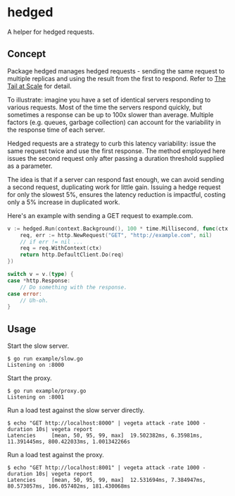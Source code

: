 # hedged

A helper for hedged requests.

Concept
-------

Package hedged manages hedged requests - sending the same request to multiple replicas and using the result from the first to respond. Refer to [The Tail at Scale][1] for detail.

To illustrate: imagine you have a set of identical servers responding to various requests. Most of the time the servers respond quickly, but sometimes a response can be up to 100x slower than average. Multiple factors (e.g. queues, garbage collection) can account for the variability in the response time of each server.

Hedged requests are a strategy to curb this latency variability: issue the same request twice and use the first response. The method employed here issues the second request only after passing a duration threshold supplied as a parameter.

The idea is that if a server can respond fast enough, we can avoid sending a second request, duplicating work for little gain. Issuing a hedge request for only the slowest 5%, ensures the latency reduction is impactful, costing only a 5% increase in duplicated work.

Here's an example with sending a GET request to example.com.

```go
v := hedged.Run(context.Background(), 100 * time.Millisecond, func(ctx context.Context) (interface{}, error) {
	req, err := http.NewRequest("GET", "http://example.com", nil)
	// if err != nil ...
	req = req.WithContext(ctx)
	return http.DefaultClient.Do(req)
})

switch v = v.(type) {
case *http.Response:
	// Do something with the response.
case error:
	// Uh-oh.
}
```

[1]: http://cacm.acm.org/magazines/2013/2/160173-the-tail-at-scale/fulltext

Usage
-------

Start the slow server.

```
$ go run example/slow.go
Listening on :8000
```

Start the proxy.
```
$ go run example/proxy.go
Listening on :8001
```

Run a load test against the slow server directly.
```
$ echo "GET http://localhost:8000" | vegeta attack -rate 1000 -duration 10s| vegeta report
Latencies     [mean, 50, 95, 99, max]  19.502382ms, 6.35981ms, 11.391445ms, 800.422033ms, 1.001342266s
```

Run a load test against the proxy.
```
$ echo "GET http://localhost:8001" | vegeta attack -rate 1000 -duration 10s| vegeta report
Latencies     [mean, 50, 95, 99, max]  12.531694ms, 7.384947ms, 80.573057ms, 106.057402ms, 181.430068ms
```
